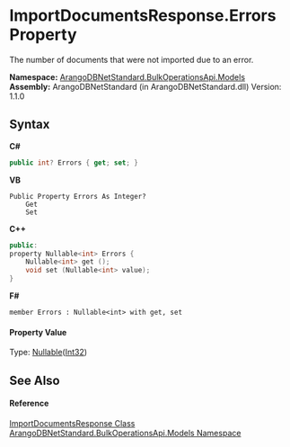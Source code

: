 # ImportDocumentsResponse.Errors Property 
 

The number of documents that were not imported due to an error.

**Namespace:**&nbsp;<a href="d473710d-6fe8-202c-0831-2eca8af94baf">ArangoDBNetStandard.BulkOperationsApi.Models</a><br />**Assembly:**&nbsp;ArangoDBNetStandard (in ArangoDBNetStandard.dll) Version: 1.1.0

## Syntax

**C#**<br />
``` C#
public int? Errors { get; set; }
```

**VB**<br />
``` VB
Public Property Errors As Integer?
	Get
	Set
```

**C++**<br />
``` C++
public:
property Nullable<int> Errors {
	Nullable<int> get ();
	void set (Nullable<int> value);
}
```

**F#**<br />
``` F#
member Errors : Nullable<int> with get, set

```


#### Property Value
Type: <a href="https://docs.microsoft.com/dotnet/api/system.nullable-1" target="_blank" rel="noopener noreferrer">Nullable</a>(<a href="https://docs.microsoft.com/dotnet/api/system.int32" target="_blank" rel="noopener noreferrer">Int32</a>)

## See Also


#### Reference
<a href="2cea7418-a2f2-1866-76be-d2009adce7ed">ImportDocumentsResponse Class</a><br /><a href="d473710d-6fe8-202c-0831-2eca8af94baf">ArangoDBNetStandard.BulkOperationsApi.Models Namespace</a><br />